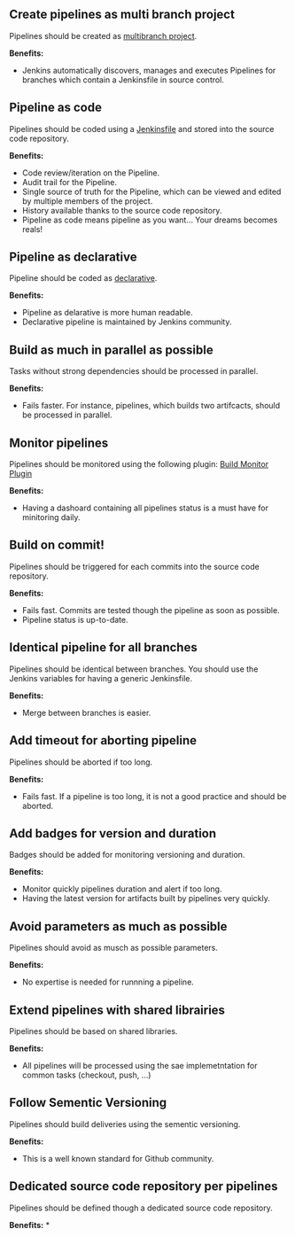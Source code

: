 
## Create pipelines as multi branch project
Pipelines should be created as [multibranch project](https://jenkins.io/doc/book/pipeline/multibranch/).

**Benefits:**
* Jenkins automatically discovers, manages and executes Pipelines for branches which contain a Jenkinsfile in source control. 

## Pipeline as code
Pipelines should be coded using a [Jenkinsfile](https://jenkins.io/doc/book/pipeline/jenkinsfile) and stored into the source code repository.

**Benefits:**
* Code review/iteration on the Pipeline.
* Audit trail for the Pipeline.
* Single source of truth for the Pipeline, which can be viewed and edited by multiple members of the project.
* History available thanks to the source code repository.
* Pipeline as code means pipeline as you want... Your dreams becomes reals!

## Pipeline as declarative
Pipeline should be coded as [declarative](https://jenkins.io/doc/book/pipeline/syntax).

**Benefits:**
* Pipeline as delarative is more human readable. 
* Declarative pipeline is maintained by Jenkins community. 

## Build as much in parallel as possible
Tasks without strong dependencies should be processed in parallel.

**Benefits:**
* Fails faster. For instance, pipelines, which builds two artifcacts, should be processed in parallel.  

## Monitor pipelines
Pipelines should be monitored using the following plugin: [Build Monitor Plugin](https://wiki.jenkins.io/display/JENKINS/Build+Monitor+Plugin)

**Benefits:**  
* Having a dashoard containing all pipelines status is a must have for minitoring daily.

## Build on commit!
Pipelines should be triggered for each commits into the source code repository.

**Benefits:**
* Fails fast. Commits are tested though the pipeline as soon as possible.   
* Pipeline status is up-to-date.

## Identical pipeline for all branches
Pipelines should be identical between branches. You should use the Jenkins variables for having a generic Jenkinsfile.

**Benefits:**
* Merge between branches is easier. 

## Add timeout for aborting pipeline
Pipelines should be aborted if too long.

**Benefits:**
* Fails fast. If a pipeline is too long, it is not a good practice and should be aborted.

## Add badges for version and duration
Badges should be added for monitoring versioning and duration.

**Benefits:**
* Monitor quickly pipelines duration and alert if too long. 
* Having the latest version for artifacts built by pipelines very quickly. 

## Avoid parameters as much as possible
Pipelines should avoid as musch as possible parameters.

**Benefits:**
* No expertise is needed for runnning a pipeline.

## Extend pipelines with shared librairies
Pipelines should be based on shared libraries.

**Benefits:**
* All pipelines will be processed using the sae implemetntation for common tasks (checkout, push, ...)

## Follow Sementic Versioning 
Pipelines should build deliveries using the sementic versioning.

**Benefits:**
* This is a well known standard for Github community.

## Dedicated source code repository per pipelines
Pipelines should be defined though a dedicated source code repository.

**Benefits:**
*  


